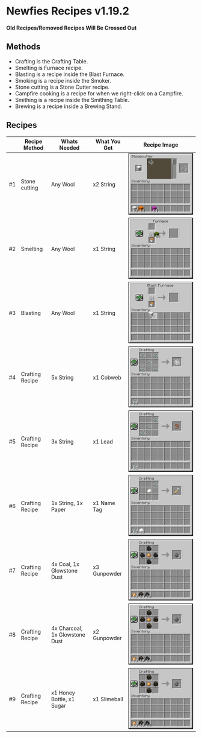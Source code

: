 # Newfies Recipes v1.19.2

**Old Recipes/Removed Recipes Will Be Crossed Out**

## Methods

- Crafting is the Crafting Table.
- Smelting is Furnace recipe.
- Blasting is a recipe inside the Blast Furnace.
- Smoking is a recipe inside the Smoker.
- Stone cutting is a Stone Cutter recipe.
- Campfire cooking is a recipe for when we right-click on a Campfire.
- Smithing is a recipe inside the Smithing Table.
- Brewing is a recipe inside a Brewing Stand.

## Recipes

|    | Recipe Method   | Whats Needed                   | What You Get | Recipe Image                                                                                                        |
|----|-----------------|--------------------------------|--------------|---------------------------------------------------------------------------------------------------------------------|
| #1 | Stone cutting   | Any Wool                       | x2 String    | ![](https://github.com/Newfies/Minecraft-Mods/blob/main/Newfies%20Recipes/v1.19.2/res/RecipeShowcase7.png?raw=true) |
| #2 | Smelting        | Any Wool                       | x1 String    | ![](https://github.com/Newfies/Minecraft-Mods/blob/main/Newfies%20Recipes/v1.19.2/res/RecipeShowcase1.gif?raw=true) |
| #3 | Blasting        | Any Wool                       | x1 String    | ![](https://github.com/Newfies/Minecraft-Mods/blob/main/Newfies%20Recipes/v1.19.2/res/RecipeShowcase2.gif?raw=true) |
| #4 | Crafting Recipe | 5x String                      | x1 Cobweb    | ![](https://github.com/Newfies/Minecraft-Mods/blob/main/Newfies%20Recipes/v1.19.2/res/RecipeShowcase3.png?raw=true) |
| #5 | Crafting Recipe | 3x String                      | x1 Lead      | ![](https://github.com/Newfies/Minecraft-Mods/blob/main/Newfies%20Recipes/v1.19.2/res/RecipeShowcase8.png?raw=true) |
| #6 | Crafting Recipe | 1x String, 1x Paper            | x1 Name Tag  | ![](https://github.com/Newfies/Minecraft-Mods/blob/main/Newfies%20Recipes/v1.19.2/res/RecipeShowcase4.png?raw=true) |
| #7 | Crafting Recipe | 4x Coal, 1x Glowstone Dust     | x3 Gunpowder | ![](https://github.com/Newfies/Minecraft-Mods/blob/main/Newfies%20Recipes/v1.19.2/res/RecipeShowcase6.png?raw=true) |
| #8 | Crafting Recipe | 4x Charcoal, 1x Glowstone Dust | x2 Gunpowder | ![](https://github.com/Newfies/Minecraft-Mods/blob/main/Newfies%20Recipes/v1.19.2/res/RecipeShowcase5.png?raw=true) |
| #9 | Crafting Recipe | x1 Honey Bottle, x1 Sugar      | x1 Slimeball | ![](https://github.com/Newfies/Minecraft-Mods/blob/main/Newfies%20Recipes/v1.19.2/res/RecipeShowcase5.png?raw=true) |